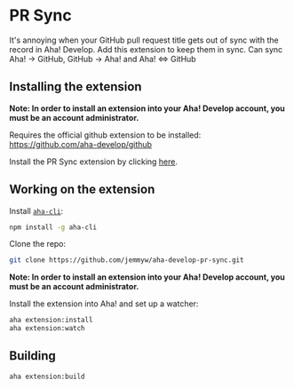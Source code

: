 # PR Sync
  
It's annoying when your GitHub pull request title gets out of sync with the record in Aha! Develop. Add this extension to keep them in sync. Can sync Aha! -> GitHub, GitHub -> Aha! and Aha! <=> GitHub

## Installing the extension

**Note: In order to install an extension into your Aha! Develop account, you must be an account administrator.**

Requires the official github extension to be installed: https://github.com/aha-develop/github

Install the PR Sync extension by clicking [here](https://secure.aha.io/settings/account/extensions/install?url=https://github.com/jemmyw/aha-develop-pr-sync/releases/download/1.0.0/jemmyw.pr-sync-v1.0.0.gz).

## Working on the extension

Install [`aha-cli`](https://github.com/aha-app/aha-cli):

```sh
npm install -g aha-cli
```

Clone the repo:

```sh
git clone https://github.com/jemmyw/aha-develop-pr-sync.git
```

**Note: In order to install an extension into your Aha! Develop account, you must be an account administrator.**

Install the extension into Aha! and set up a watcher:

```sh
aha extension:install
aha extension:watch
```

## Building


```sh
aha extension:build
```
